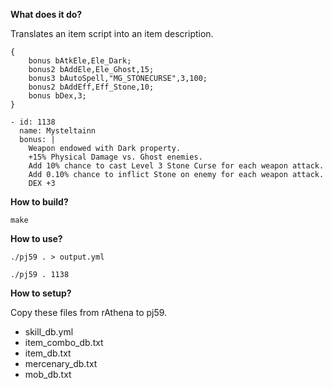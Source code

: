 **What does it do?**

Translates an item script into an item description.

```
{
    bonus bAtkEle,Ele_Dark;
    bonus2 bAddEle,Ele_Ghost,15;
    bonus3 bAutoSpell,"MG_STONECURSE",3,100;
    bonus2 bAddEff,Eff_Stone,10;
    bonus bDex,3;
}
```

```
- id: 1138
  name: Mysteltainn
  bonus: |
    Weapon endowed with Dark property.
    +15% Physical Damage vs. Ghost enemies.
    Add 10% chance to cast Level 3 Stone Curse for each weapon attack.
    Add 0.10% chance to inflict Stone on enemy for each weapon attack.
    DEX +3
```

**How to build?**

```make```

**How to use?**

```./pj59 . > output.yml```

```./pj59 . 1138```

**How to setup?**

Copy these files from rAthena to pj59.

* skill_db.yml
* item_combo_db.txt
* item_db.txt
* mercenary_db.txt
* mob_db.txt
